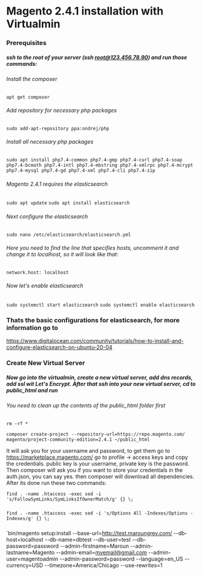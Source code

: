# Magento 2.4.1 installation with Virtualmin

### Prerequisites

##### ssh to the root of your server (ssh root@123.456.78.90) and run those commands:
###### Install the composer
`apt get composer`
###### Add repository for necessary php packages
`sudo add-apt-repository ppa:ondrej/php`
###### Install all necessary php packages
`sudo apt install php7.4-common php7.4-gmp php7.4-curl php7.4-soap php7.4-bcmath php7.4-intl php7.4-mbstring php7.4-xmlrpc php7.4-mcrypt php7.4-mysql php7.4-gd php7.4-xml php7.4-cli php7.4-zip`
###### Magento 2.4.1 requires the elasticsearch
`sudo apt update`
`sudo apt install elasticsearch`
###### Next configure the elasticsearch
`sudo nano /etc/elasticsearch/elasticsearch.yml`
###### Here you need to find the line that specifies hosts, uncomment it and change it to localhost, so it will look like that:
`network.host: localhost`
###### Now let's enable elasticsearch
`sudo systemctl start elasticsearch`
`sudo systemctl enable elasticsearch`
### Thats the basic configurations for elasticsearch, for more information go to
https://www.digitalocean.com/community/tutorials/how-to-install-and-configure-elasticsearch-on-ubuntu-20-04



### Create New Virtual Server

##### Now go into the virtualmin, create a new virtual server, add dns records, add ssl wit Let's Encrypt. After that ssh into your new virtual server, cd to public_html and run
###### You need to clean up the contents of the public_html folder first
`rm -rf *`

`composer create-project --repository-url=https://repo.magento.com/ magento/project-community-edition=2.4.1 ~/public_html`

It will ask you for your username and password, to get them go to https://marketplace.magento.com/ go to profile -> access keys and copy the credentials. public key is your username, private key is the password. Then composer will ask you if you want to store your credentials in the auth.json, you can say yes. then composer will download all dependencies. After its done run these two commands:

`find . -name .htaccess -exec sed -i 's/FollowSymLinks/SymLinksIfOwnerMatch/g' {} \;`
###
`find . -name .htaccess -exec sed -i 's/Options All -Indexes/Options -Indexes/g' {} \;`

### 
`bin/magento setup:install --base-url=http://test.maroungrey.com/ --db-host=localhost --db-name=dbtest --db-user=test --db-password=password --admin-firstname=Maroun --admin-lastname=Magento --admin-email=myemail@gmail.com --admin-user=magentoadmin --admin-password=password --language=en_US --currency=USD --timezone=America/Chicago --use-rewrites=1


